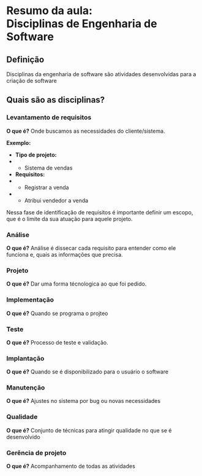 # Resumo da aula: <br> Disciplinas de Engenharia de Software


## Definição

Disciplinas da engenharia de software são atividades desenvolvidas para a criação de software

## Quais são as disciplinas?


### Levantamento de requisitos
__O que é?__
Onde buscamos as necessidades do cliente/sistema.

__Exemplo:__

* __Tipo de projeto:__
* - Sistema de vendas
* __Requisitos:__
* - Registrar a venda
* - Atribui vendedor a venda

Nessa fase de identificação de requisitos é importante definir um escopo, que é o limite da sua atuação para aquele projeto.

### Análise

__O que é?__
Análise é dissecar cada requisito para entender como ele funciona e, quais as informações que precisa.


### Projeto

__O que é?__
Dar uma forma técnologica ao que foi pedido.


### Implementação
__O que é?__
Quando se programa o projteo


### Teste
__O que é?__
Processo de teste e validação.


### Implantação
__O que é?__
Quando se é disponibilizado para o usuário o software


### Manutenção
__O que é?__
Ajustes no sistema por bug ou novas necessidades


### Qualidade
__O que é?__
Conjunto de técnicas para atingir qualidade no que se é desenvolvido


### Gerência de projeto
__O que é?__
Acompanhamento de todas as atividades